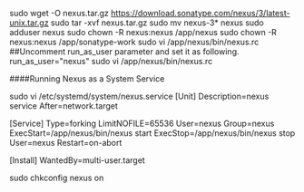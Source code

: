 sudo wget -O nexus.tar.gz https://download.sonatype.com/nexus/3/latest-unix.tar.gz
sudo tar -xvf nexus.tar.gz
sudo mv nexus-3* nexus
sudo adduser nexus
sudo chown -R nexus:nexus /app/nexus
sudo chown -R nexus:nexus /app/sonatype-work
sudo vi  /app/nexus/bin/nexus.rc
##Uncomment run_as_user parameter and set it as following.
run_as_user="nexus"
sudo vi  /app/nexus/bin/nexus.rc

####Running Nexus as a System Service

sudo vi /etc/systemd/system/nexus.service
[Unit]
Description=nexus service
After=network.target

[Service]
Type=forking
LimitNOFILE=65536
User=nexus
Group=nexus
ExecStart=/app/nexus/bin/nexus start
ExecStop=/app/nexus/bin/nexus stop
User=nexus
Restart=on-abort

[Install]
WantedBy=multi-user.target


sudo chkconfig nexus on

